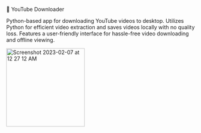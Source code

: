 💾 YouTube Downloader 

Python-based app for downloading YouTube videos to desktop. Utilizes Python for efficient video extraction and saves videos locally with no quality loss. Features a user-friendly interface for hassle-free video downloading and offline viewing.


<img width="209" alt="Screenshot 2023-02-07 at 12 27 12 AM" src="https://user-images.githubusercontent.com/79900070/217092120-3f223d85-8b4f-4fcf-ad84-6963947144f7.png">
